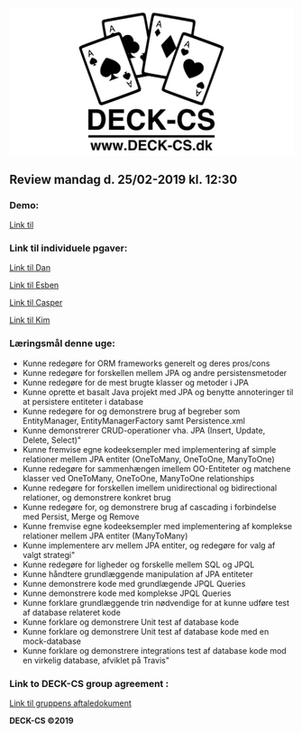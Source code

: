 <img src="Banner-top-DCS.png" width="700" align="center"/>  

## Review mandag d. 25/02-2019 kl. 12:30 ##

### Demo: ###
[Link til ](https://) 

### Link til individuele pgaver: ###
[Link til Dan](https://github.com/godlikecpu) 

[Link til Esben](https://github.com/Edunno) 

[Link til Casper](https://github.com/Marx02) 

[Link til Kim](https://github.com/KimHotDK/classicmodels) 

### Læringsmål denne uge:
- Kunne redegøre for ORM frameworks generelt og deres pros/cons
- Kunne redegøre for forskellen mellem JPA og andre persistensmetoder
- Kunne redegøre for de mest brugte klasser og metoder i JPA
- Kunne oprette et basalt Java projekt med JPA og benytte annoteringer til at persistere entiteter i database
- Kunne redegøre for og demonstrere brug af begreber som EntityManager, EntityManagerFactory samt  Persistence.xml
- Kunne demonstrerer CRUD-operationer vha. JPA (Insert, Update, Delete, Select)"
- Kunne fremvise egne kodeeksempler med implementering af simple relationer mellem JPA entiter (OneToMany, OneToOne, ManyToOne)
- Kunne redegøre for sammenhængen imellem OO-Entiteter og matchene klasser ved OneToMany, OneToOne, ManyToOne relationships
- Kunne redegøre for forskellen imellem unidirectional og bidirectional relationer, og demonstrere konkret brug
- Kunne redegøre for, og demonstrere brug af cascading i forbindelse med Persist, Merge og Remove
- Kunne fremvise egne kodeeksempler med implementering af komplekse relationer mellem JPA entiter (ManyToMany)
- Kunne implementere arv mellem JPA entiter, og redegøre for valg af valgt strategi"
- Kunne redegøre for ligheder og forskelle mellem SQL og JPQL
- Kunne håndtere grundlæggende manipulation af JPA entiteter
- Kunne demonstrere kode med grundlægende JPQL Queries
- Kunne demonstrere kode med komplekse JPQL Queries
- Kunne forklare grundlæggende trin nødvendige for at kunne udføre test af database relateret kode
- Kunne forklare og demonstrere Unit test af database kode
- Kunne forklare og demonstrere Unit test af database kode med en mock-database
- Kunne forklare og demonstrere integrations test af database kode mod en virkelig database, afviklet på Travis"

### Link to DECK-CS group agreement :
[Link til gruppens aftaledokument](https://docs.google.com/document/d/1uSLKk3kQAV3UQ0Y1XKtVFQ_YJ_gXrON00-IDqS8o5s4/edit?usp=sharing) 

**DECK-CS ©2019**
